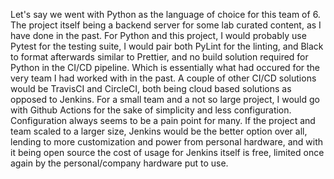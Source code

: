 Let's say we went with Python as the language of choice for this team of 6. The project itself being a backend server for some lab curated content, as I have done in the past.  For Python and this project, I would probably use Pytest for the testing suite, I would pair both PyLint for the linting, and Black to format afterwards similar to Prettier, and no build solution required for Python in the CI/CD pipeline. Which is essentially what had occured for the very team I had worked with in the past.
A couple of other CI/CD solutions would be TravisCI and CircleCI, both being cloud based solutions as opposed to Jenkins.
For a small team and a not so large project, I would go with Github Actions for the sake of simplicity and less configuration.  Configuration always seems to be a pain point for many.  If the project and team scaled to a larger size, Jenkins would be the better option over all, lending to more customization and power from personal hardware, and with it being open source the cost of usage for Jenkins itself is free, limited once again by the personal/company hardware put to use.  